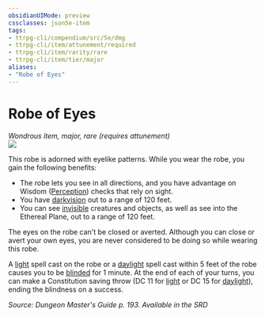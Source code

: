 ```yaml
---
obsidianUIMode: preview
cssclasses: json5e-item
tags:
- ttrpg-cli/compendium/src/5e/dmg
- ttrpg-cli/item/attunement/required
- ttrpg-cli/item/rarity/rare
- ttrpg-cli/item/tier/major
aliases: 
- "Robe of Eyes"
---
```

# Robe of Eyes
*Wondrous item, major, rare (requires attunement)*  
![](3-Mechanics/CLI/items/img/robe-of-eyes.webp#right)


This robe is adorned with eyelike patterns. While you wear the robe, you gain the following benefits:

- The robe lets you see in all directions, and you have advantage on Wisdom ([Perception](3-Mechanics/CLI/rules/skills.md#Perception)) checks that rely on sight.  
- You have [darkvision](3-Mechanics/CLI/rules/senses.md#Darkvision) out to a range of 120 feet.  
- You can see [invisible](3-Mechanics/CLI/rules/conditions.md#Invisible) creatures and objects, as well as see into the Ethereal Plane, out to a range of 120 feet.  

The eyes on the robe can't be closed or averted. Although you can close or avert your own eyes, you are never considered to be doing so while wearing this robe.

A [light](3-Mechanics/CLI/spells/light.md) spell cast on the robe or a [daylight](3-Mechanics/CLI/spells/daylight.md) spell cast within 5 feet of the robe causes you to be [blinded](3-Mechanics/CLI/rules/conditions.md#Blinded) for 1 minute. At the end of each of your turns, you can make a Constitution saving throw (DC 11 for [light](3-Mechanics/CLI/spells/light.md) or DC 15 for [daylight](3-Mechanics/CLI/spells/daylight.md)), ending the blindness on a success.

*Source: Dungeon Master's Guide p. 193. Available in the <span title='Systems Reference Document (5.1)'>SRD</span>*